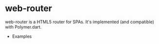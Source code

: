 web-router
==========

web-router is a HTML5 router for SPAs. It's implemented (and compatible) with
Polymer.dart.

* Examples

